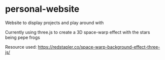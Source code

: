 # personal-website
Website to display projects and play around with 

Currently using three.js to create a 3D space-warp effect with the stars being pepe frogs

Resource used: https://redstapler.co/space-warp-background-effect-three-js/
